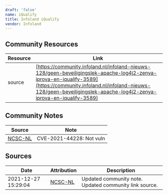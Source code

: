 ```yaml
---
draft: 'false'
name: iQualify
title: Infoland iQualify
vendor: Infoland
---
```



## Community Resources
| Resource | Link |
| --- | --- |
| source | [https://community.infoland.nl/infoland-nieuws-128/geen-beveiligingslek-apache-log4j2-zenya-iprova-en-iqualify-3589](https://community.infoland.nl/infoland-nieuws-128/geen-beveiligingslek-apache-log4j2-zenya-iprova-en-iqualify-3589) |

## Community Notes
| Source | Note |
| --- | --- |
| [NCSC-NL](https://github.com/NCSC-NL/log4shell/blob/main/software/README.md) | CVE-2021-44228: Not vuln </ul> |

## Sources
| Date | Attribution | Description |
| --- | --- | --- |
| 2021-12-27 15:29:04 | [NCSC-NL](https://github.com/NCSC-NL/log4shell/blob/main/software/README.md) | Updated community note. Updated community link source.  |
